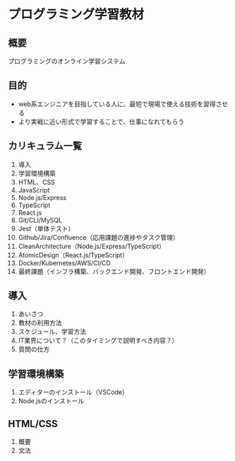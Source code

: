 # プログラミング学習教材
## 概要
プログラミングのオンライン学習システム

## 目的
* web系エンジニアを目指している人に、最短で現場で使える技術を習得させる
* より実戦に近い形式で学習することで、仕事になれてもらう

## カリキュラム一覧
1. 導入
1. 学習環境構築
1. HTML、CSS
1. JavaScript
1. Node.js/Express
1. TypeScript
1. React.js
1. Git/CLI/MySQL
1. Jest（単体テスト）
1. Github/Jira/Confluence（応用課題の進捗やタスク管理）
1. CleanArchitecture（Node.js/Express/TypeScript）
1. AtomicDesign（React.js/TypeScript）
1. Docker/Kubernetes/AWS/CI/CD
1. 最終課題（インフラ構築、バックエンド開発、フロントエンド開発）

## 導入
1. あいさつ
1. 教材の利用方法
1. スケジュール、学習方法
1. IT業界について？（このタイミングで説明すべき内容？）
1. 質問の仕方

## 学習環境構築
1. エディターのインストール（VSCode）
1. Node.jsのインストール

## HTML/CSS
1. 概要
1. 文法